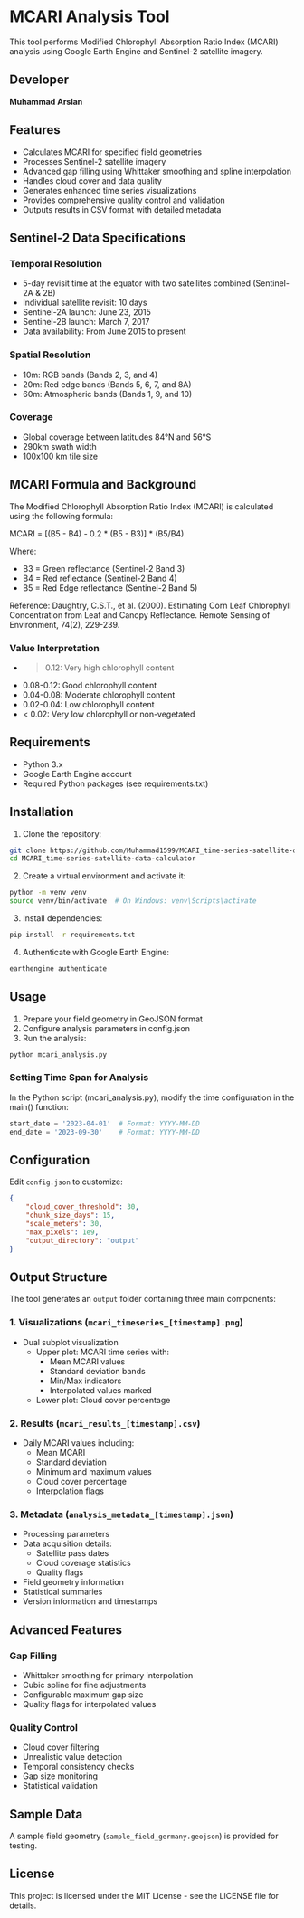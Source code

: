 # MCARI Analysis Tool

This tool performs Modified Chlorophyll Absorption Ratio Index (MCARI) analysis using Google Earth Engine and Sentinel-2 satellite imagery.

## Developer
**Muhammad Arslan**

## Features

- Calculates MCARI for specified field geometries
- Processes Sentinel-2 satellite imagery
- Advanced gap filling using Whittaker smoothing and spline interpolation
- Handles cloud cover and data quality
- Generates enhanced time series visualizations
- Provides comprehensive quality control and validation
- Outputs results in CSV format with detailed metadata

## Sentinel-2 Data Specifications

### Temporal Resolution
- 5-day revisit time at the equator with two satellites combined (Sentinel-2A & 2B)
- Individual satellite revisit: 10 days
- Sentinel-2A launch: June 23, 2015
- Sentinel-2B launch: March 7, 2017
- Data availability: From June 2015 to present

### Spatial Resolution
- 10m: RGB bands (Bands 2, 3, and 4)
- 20m: Red edge bands (Bands 5, 6, 7, and 8A)
- 60m: Atmospheric bands (Bands 1, 9, and 10)

### Coverage
- Global coverage between latitudes 84°N and 56°S
- 290km swath width
- 100x100 km tile size

## MCARI Formula and Background

The Modified Chlorophyll Absorption Ratio Index (MCARI) is calculated using the following formula:

MCARI = [(B5 - B4) - 0.2 * (B5 - B3)] * (B5/B4)

Where:
- B3 = Green reflectance (Sentinel-2 Band 3)
- B4 = Red reflectance (Sentinel-2 Band 4)
- B5 = Red Edge reflectance (Sentinel-2 Band 5)

Reference:
Daughtry, C.S.T., et al. (2000). Estimating Corn Leaf Chlorophyll Concentration from Leaf and Canopy Reflectance. Remote Sensing of Environment, 74(2), 229-239.

### Value Interpretation
- > 0.12: Very high chlorophyll content
- 0.08-0.12: Good chlorophyll content
- 0.04-0.08: Moderate chlorophyll content
- 0.02-0.04: Low chlorophyll content
- < 0.02: Very low chlorophyll or non-vegetated

## Requirements

- Python 3.x
- Google Earth Engine account
- Required Python packages (see requirements.txt)

## Installation

1. Clone the repository:
```bash
git clone https://github.com/Muhammad1599/MCARI_time-series-satellite-data-calculator-.git
cd MCARI_time-series-satellite-data-calculator
```

2. Create a virtual environment and activate it:
```bash
python -m venv venv
source venv/bin/activate  # On Windows: venv\Scripts\activate
```

3. Install dependencies:
```bash
pip install -r requirements.txt
```

4. Authenticate with Google Earth Engine:
```bash
earthengine authenticate
```

## Usage

1. Prepare your field geometry in GeoJSON format
2. Configure analysis parameters in config.json
3. Run the analysis:
```bash
python mcari_analysis.py
```

### Setting Time Span for Analysis

In the Python script (mcari_analysis.py), modify the time configuration in the main() function:

```python
start_date = '2023-04-01'  # Format: YYYY-MM-DD
end_date = '2023-09-30'    # Format: YYYY-MM-DD
```

## Configuration

Edit `config.json` to customize:
```json
{
    "cloud_cover_threshold": 30,
    "chunk_size_days": 15,
    "scale_meters": 30,
    "max_pixels": 1e9,
    "output_directory": "output"
}
```

## Output Structure

The tool generates an `output` folder containing three main components:

### 1. Visualizations (`mcari_timeseries_[timestamp].png`)
- Dual subplot visualization
  - Upper plot: MCARI time series with:
    * Mean MCARI values
    * Standard deviation bands
    * Min/Max indicators
    * Interpolated values marked
  - Lower plot: Cloud cover percentage

### 2. Results (`mcari_results_[timestamp].csv`)
- Daily MCARI values including:
  * Mean MCARI
  * Standard deviation
  * Minimum and maximum values
  * Cloud cover percentage
  * Interpolation flags

### 3. Metadata (`analysis_metadata_[timestamp].json`)
- Processing parameters
- Data acquisition details:
  * Satellite pass dates
  * Cloud coverage statistics
  * Quality flags
- Field geometry information
- Statistical summaries
- Version information and timestamps

## Advanced Features

### Gap Filling
- Whittaker smoothing for primary interpolation
- Cubic spline for fine adjustments
- Configurable maximum gap size
- Quality flags for interpolated values

### Quality Control
- Cloud cover filtering
- Unrealistic value detection
- Temporal consistency checks
- Gap size monitoring
- Statistical validation

## Sample Data

A sample field geometry (`sample_field_germany.geojson`) is provided for testing.

## License

This project is licensed under the MIT License - see the LICENSE file for details. 